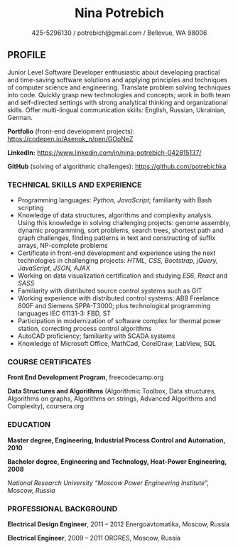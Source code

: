 <h1 style="text-align: center;">
  Nina Potrebich
</h1>

<p style="text-align: center;">
425-5296130  /  potrebich@gmail.com    /   Bellevue, WA 98006 
</p> 
  
## PROFILE

Junior Level Software Developer enthusiastic about developing practical and time-saving software solutions and applying principles and techniques of computer science and engineering. Translate problem solving techniques into code. Quickly grasp new technologies and concepts; work in both team and self-directed settings with strong analytical thinking and organizational skills. Offer multi-lingual communication skills: English, Russian, Ukrainian, German. 

**Portfolio** (front-end development projects): https://codepen.io/Asenok_n/pen/GOoNeZ

**LinkedIn:** https://www.linkedin.com/in/nina-potrebich-042815137/

**GitHub** (solving of algorithmic challenges): https://github.com/potrebichka

### TECHNICAL SKILLS AND EXPERIENCE
*	Programming languages: *Python*, *JavaScript*; familiarity with Bash scripting
*	Knowledge of data structures, algorithms and complexity analysis. Using this knowledge in solving challenging projects: genome assembly, dynamic programming, sort problems, search trees, shortest path and graph challenges, finding patterns in text and constructing of suffix arrays, NP-complete problems
*	Certificate in front-end development and experience using the next technologies in challenging projects:  *HTML, CSS, Bootstrap, jQuery, JavaScript, JSON, AJAX*
*	Working on data visualization certification and studying *ES6*, *React* and *SASS* 
*	Familiarity with distributed source control systems such as GIT
*	Working experience with distributed control systems: ABB Freelance 800F and Siemens SPPA-T3000; plus  technological programming languages IEC 61131-3: FBD, ST
*	Participation in modernization of software complex for thermal power station, correcting process control algorithms 
*	AutoCAD proficiency; familiarity with SCADA systems
*	Knowledge of Microsoft Office, MathCad, CorelDraw, LabView, SQL

### COURSE CERTIFICATES
**Front End Development Program**, freecodecamp.org

**Data Structures and Algorithms** (Algorithmic Toolbox, Data structures, Algorithms on graphs, Algorithms on strings, Advanced Algorithms and Complexity), coursera.org

### EDUCATION

**Master degree, Engineering, Industrial Process Control and Automation, 2010**

**Bachelor degree, Engineering and Technology, Heat-Power Engineering, 2008**

*National Research University “Moscow Power Engineering Institute”, Moscow, Russia*

### PROFESSIONAL BACKGROUND
**Electrical Design Engineer**, 2011 – 2012
Energoavtomatika, Moscow, Russia

**Electrical Engineer**, 2009 – 2011
ORGRES, Moscow, Russia
